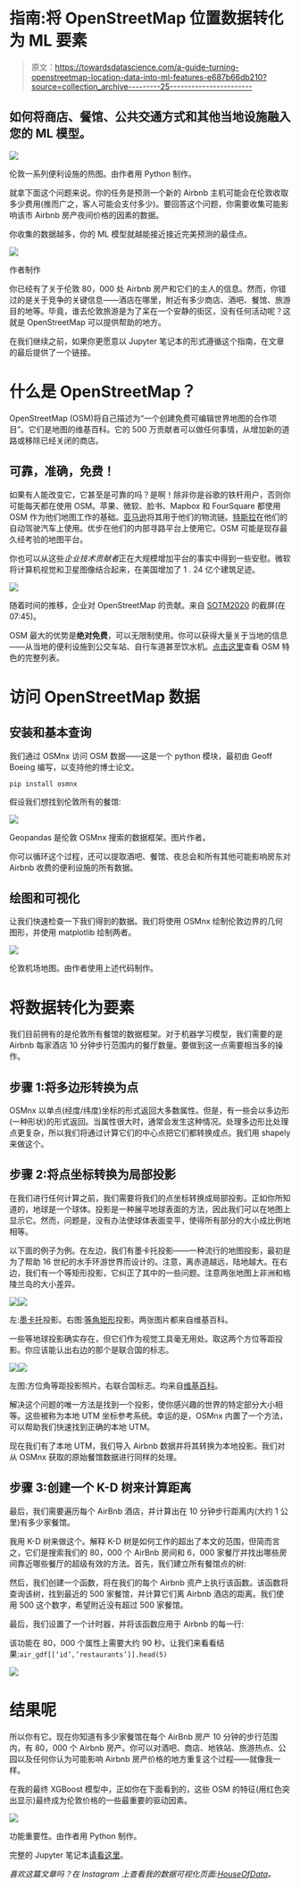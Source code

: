 # 指南:将 OpenStreetMap 位置数据转化为 ML 要素

> 原文：<https://towardsdatascience.com/a-guide-turning-openstreetmap-location-data-into-ml-features-e687b66db210?source=collection_archive---------25----------------------->

## 如何将商店、餐馆、公共交通方式和其他当地设施融入您的 ML 模型。

![](img/919ff84bfe8a717b9e537d3528acd12e.png)

伦敦一系列便利设施的热图。由作者用 Python 制作。

就拿下面这个问题来说。你的任务是预测一个新的 Airbnb 主机可能会在伦敦收取多少费用(推而广之，客人可能会支付多少)。要回答这个问题，你需要收集可能影响该市 Airbnb 房产夜间价格的因素的数据。

你收集的数据越多，你的 ML 模型就越能接近接近完美预测的最佳点。

![](img/5470ea1e700ab4ed511e299e2bcb6859.png)

作者制作

你已经有了关于伦敦 80，000 处 Airbnb 房产和它们的主人的信息。然而，你错过的是关于竞争的关键信息——酒店在哪里，附近有多少商店、酒吧、餐馆、旅游目的地等。毕竟，谁去伦敦旅游是为了呆在一个安静的街区，没有任何活动呢？这就是 OpenStreetMap 可以提供帮助的地方。

在我们继续之前，如果你更愿意以 Jupyter 笔记本的形式遵循这个指南，在文章的最后提供了一个链接。

# 什么是 OpenStreetMap？

OpenStreetMap (OSM)将自己描述为“一个创建免费可编辑世界地图的合作项目”。它们是地图的维基百科。它的 500 万贡献者可以做任何事情，从增加新的道路或移除已经关闭的商店。

## 可靠，准确，免费！

如果有人能改变它，它甚至是可靠的吗？是啊！除非你是谷歌的铁杆用户，否则你可能每天都在使用 OSM。苹果、微软、脸书、Mapbox 和 FourSquare 都使用 OSM 作为他们地图工作的基础。[亚马逊](https://wiki.openstreetmap.org/wiki/Amazon_Logistics)将其用于他们的物流链。[特斯拉](https://www.tesmanian.com/blogs/tesmanian-blog/tesla-owners-smart-summon-routes-open-street-maps-full-self-driving)在他们的自动驾驶汽车上使用。优步在他们的内部寻路平台上使用它。OSM 可能是现存最久经考验的地图平台。

你也可以从这些*企业技术贡献者*正在大规模增加平台的事实中得到一些安慰。微软将计算机视觉和卫星图像结合起来，在美国增加了 1 . 24 亿个建筑足迹。

![](img/df40e6ee67ddec6f1ace3a8fd1c7b68d.png)

随着时间的推移，企业对 OpenStreetMap 的贡献。来自 [SOTM2020](https://media.ccc.de/v/state-of-the-map-2020-academic-track-4858-curious-cases-of-corporations-in-openstreetmap) 的截屏(在 07:45)。

OSM 最大的优势是**绝对免费**，可以无限制使用。你可以获得大量关于当地的信息——从当地的便利设施到公交车站、自行车道甚至饮水机。[点击这里](https://wiki.openstreetmap.org/wiki/Map_Features#Aeroway)查看 OSM 特色的完整列表。

# 访问 OpenStreetMap 数据

## 安装和基本查询

我们通过 OSMnx 访问 OSM 数据——这是一个 python 模块，最初由 Geoff Boeing 编写，以支持他的博士论文。

```
pip install osmnx
```

假设我们想找到伦敦所有的餐馆:

![](img/7c348b5f556f2e8421ab27eeb4ee4fb3.png)

Geopandas 是伦敦 OSMnx 搜索的数据框架。图片作者。

你可以循环这个过程，还可以提取酒吧、餐馆、夜总会和所有其他可能影响房东对 Airbnb 收费的便利设施的所有数据。

## 绘图和可视化

让我们快速检查一下我们得到的数据。我们将使用 OSMnx 绘制伦敦边界的几何图形，并使用 matplotlib 绘制两者。

![](img/cfb01bc691d6504e5ddbd777b7501f7c.png)

伦敦机场地图。由作者使用上述代码制作。

# 将数据转化为要素

我们目前拥有的是伦敦所有餐馆的数据框架。对于机器学习模型，我们需要的是 Airbnb 每家酒店 10 分钟步行范围内的餐厅数量。要做到这一点需要相当多的操作。

## 步骤 1:将多边形转换为点

OSMnx 以单点(经度/纬度)坐标的形式返回大多数属性。但是，有一些会以多边形(一种形状)的形式返回。当属性很大时，通常会发生这种情况。处理多边形比处理点更复杂，所以我们将通过计算它们的中心点把它们都转换成点。我们用 shapely 来做这个。

## 步骤 2:将点坐标转换为局部投影

在我们进行任何计算之前，我们需要将我们的点坐标转换成局部投影。正如你所知道的，地球是一个球体。投影是一种展平地球表面的方法，因此我们可以在地图上显示它。然而，问题是，没有办法使球体表面变平，使得所有部分的大小成比例地相等。

以下面的例子为例。在左边，我们有墨卡托投影——一种流行的地图投影，最初是为了帮助 16 世纪的水手环游世界而设计的。注意，离赤道越远，陆地越大。在右边，我们有一个等矩形投影，它纠正了其中的一些问题。注意两张地图上非洲和格陵兰岛的大小差异。

![](img/5048a708cedefb0069f083359f9f451e.png)![](img/3a8a0040c9e462146c9145c38fb119d7.png)

左:[墨卡托](https://simple.wikipedia.org/wiki/Equirectangular_projection#/media/File:Equirectangular-projection.jpg)投影。右图:[等角矩形](https://simple.wikipedia.org/wiki/Equirectangular_projection#/media/File:Equirectangular-projection.jpg)投影。两张图片都来自维基百科。

一些等地球投影确实存在，但它们作为视觉工具毫无用处。取这两个方位等距投影。你应该能认出右边的那个是联合国的标志。

![](img/da67bf8cccb5ee8d27f34b15a3b75eba.png)![](img/f0bbbadb37acc029175196df53e320d7.png)

左图:方位角等距投影照片。右联合国标志。均来自[维基百科](https://en.wikipedia.org/wiki/Azimuthal_equidistant_projection)。

解决这个问题的唯一方法是找到一个投影，使你感兴趣的世界的特定部分大小相等。这些被称为本地 UTM 坐标参考系统。幸运的是，OSMnx 内置了一个方法，可以帮助我们快速找到正确的本地 UTM。

现在我们有了本地 UTM，我们导入 Airbnb 数据并将其转换为本地投影。我们对从 OSMnx 获取的原始餐馆数据进行同样的处理。

## 步骤 3:创建一个 K-D 树来计算距离

最后，我们需要遍历每个 AirBnb 酒店，并计算出在 10 分钟步行距离内(大约 1 公里)有多少家餐馆。

我用 K-D 树来做这个。解释 K-D 树是如何工作的超出了本文的范围，但简而言之，它们是搜索我们的 80，000 个 AirBnb 房间和 6，000 家餐厅并找出哪些房间靠近哪些餐厅的超级有效的方法。首先，我们建立所有餐馆点的树:

然后，我们创建一个函数，将在我们的每个 Airbnb 资产上执行该函数。该函数将查询该树，找到最近的 500 家餐馆，并计算它们离 Airbnb 酒店的距离。我们使用 500 这个数字，希望附近没有超过 500 家餐馆。

最后，我们设置了一个计时器，并将该函数应用于 Airbnb 的每一行:

该功能在 80，000 个属性上需要大约 90 秒。让我们来看看结果:`air_gdf[[‘id’,’restaurants’]].head(5)`

![](img/66e158b8e855afbba8af910a1af433d4.png)

# 结果呢

所以你有它。现在你知道有多少家餐馆在每个 AirBnb 房产 10 分钟的步行范围内，有 80，000 个 Airbnb 房产。你可以对酒吧、商店、地铁站、旅游热点、公园以及任何你认为可能影响 Airbnb 房产价格的地方重复这个过程——就像我一样。

在我的最终 XGBoost 模型中，正如你在下面看到的，这些 OSM 的特征(用红色突出显示)最终成为伦敦价格的一些最重要的驱动因素。

![](img/47695a263973fd4b62493cfb1e2f29b3.png)

功能重要性。由作者用 Python 制作。

完整的 Jupyter 笔记本[请看这里](https://github.com/dljthomas1/Accessing-OpenStreetMap-Data)。

*喜欢这篇文章吗？在 Instagram 上查看我的数据可视化页面:*[*HouseOfData*](https://www.instagram.com/HouseOfData/)*。*